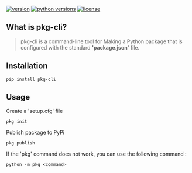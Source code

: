[![version]](https://pypi.org/project/pkg-cli/)
[![python versions]](https://python.org)
[![license]](https://github.com/githashem/pkg-cli/blob/main/LICENSE)

## What is pkg-cli?
>pkg-cli is a command-line tool for Making a Python package that is configured with the standard **'package.json'** file.

## Installation

```shell
pip install pkg-cli
```

## Usage
Create a 'setup.cfg' file
```shell
pkg init
```

Publish package to PyPi
```shell
pkg publish
```

If the 'pkg' command does not work, you can use the following command :
```shell
python -m pkg <command>
```

<!-- MarkDown Links -->
[version]: https://img.shields.io/pypi/v/pkg-cli?label=version&style=flat-square
[license]: https://img.shields.io/pypi/l/pkg-cli?style=flat-square
[python versions]: https://img.shields.io/pypi/pyversions/pkg-cli?style=flat-square
